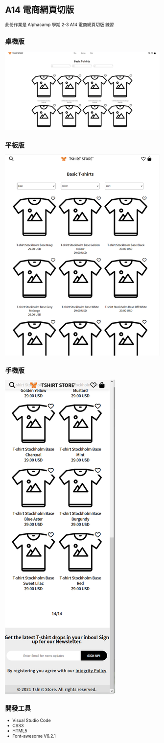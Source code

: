 # A14 電商網頁切版

此份作業是 Alphacamp 學期 2-3 A14 電商網頁切版 練習

## 桌機版

<img src="./img/computer.png">

## 平板版
<img src="./img/ipad.png">

## 手機版
<img src="./img/phone.png">



## 開發工具
- Visual Studio Code
- CSS3
- HTML5
- Font-awesome V6.2.1

